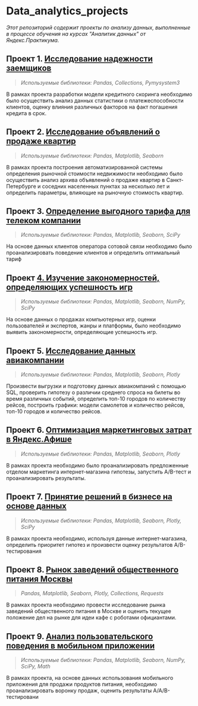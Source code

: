# Data_analytics_projects
_Этот репозиторий содержит проекты по анализу данных, выполненные в процессе обучения на курсах "Аналитик данных" от Яндекс.Практикума._

## Проект 1. [Исследование надежности заемщиков](https://github.com/liz-ozerova/Data_analytics_projects/tree/main/Project%201)

> _Используемые библиотеки: Pandas, Collections, Pymysystem3_

В рамках проекта разработки модели кредитного скоринга необходимо было осуществить анализ данных статистики о платежеспособности клиентов, оценку влияния различных факторов на факт погашения кредита в срок. 

## Проект 2. [Исследование объявлений о продаже квартир](https://github.com/liz-ozerova/Data_analytics_projects/tree/main/Project%202)
> _Используемые библиотеки: Pandas, Matplotlib, Seaborn_

В рамках проекта построения автоматизированной системы определения рыночной стоимости недвижимости необходимо было осуществить анализ архива объявлений о продаже квартир в Санкт-Петербурге и соседних населенных пунктах за несколько лет и определить параметры, влияющие на рыночную стоимость квартир.

## Проект 3. [Определение выгодного тарифа для телеком компании](https://github.com/liz-ozerova/Data_analytics_projects/tree/main/Project%203)
> _Используемые библиотеки: Pandas, Matplotlib, Seaborn, SciPy_

На основе данных клиентов оператора сотовой связи необходимо было проанализировать поведение клиентов и определить оптимальный тариф

## Проект [4. Изучение закономерностей, определяющих успешность игр](https://github.com/liz-ozerova/Data_analytics_projects/tree/main/Project%204)
> _Используемые библиотеки: Pandas, Matplotlib, Seaborn, NumPy, SciPy_

На основе данных о продажах компьютерных игр, оценки пользователей и экспертов, жанры и платформы, было необходимо выявить закономерности, определяющие успешность игр. 

## Проект 5. [Исследование данных авиакомпании](https://github.com/liz-ozerova/Data_analytics_projects/tree/main/Project%205)
> _Используемые библиотеки: Pandas, Matplotlib, Seaborn, Plotly_

Произвести выгрузки и подготовку данных авиакомпаний с помощью SQL, проверить гипотезу о различии среднего спроса на билеты во время различных событий, определить топ-10 городов по количеству рейсов, построить графики: модели самолетов и количество рейсов, топ-10 городов и количество рейсов. 

## Проект 6. [Оптимизация маркетинговых затрат в Яндекс.Афише](https://github.com/liz-ozerova/Data_analytics_projects/tree/main/Project%206)
> _Используемые библиотеки: Pandas, Matplotlib, Seaborn, Plotly_

В рамках проекта необходимо было проанализировать предложенные отделом маркетинга интернет-магазина гипотезы, запустить A/B-тест и проанализировать результаты.

## Проект 7. [Принятие решений в бизнесе на основе данных](https://github.com/liz-ozerova/Data_analytics_projects/tree/main/Project%207)
> _Используемые библиотеки: Pandas, Matplotlib, Seaborn, Plotly, SciPy_

В рамках проекта необходимо, используя данные интернет-магазина, определить приоритет гипотез и произвести оценку результатов A/B-тестирования

## Проект 8. [Рынок заведений общественного питания Москвы](https://github.com/liz-ozerova/Data_analytics_projects/tree/main/Project%208)
> _Pandas, Matplotlib, Seaborn, Plotly, Сollections, Requests_

В рамках проекта необходимо провести исследование рынка заведений общественного питания в Москве и оценить текущее положение дел на рынке для идеи кафе с роботами официантами.

## Проект 9. [Анализ пользовательского поведения в мобильном приложении](https://github.com/liz-ozerova/Data_analytics_projects/tree/main/Project%209)
> _Используемые библиотеки: Pandas, Matplotlib, Seaborn, NumPy, SciPy, Math_

В рамках проекта, на основе данных использования мобильного приложения для продажи продуктов питания, необходимо проанализировать воронку продаж, оценить результаты A/A/B-тестировани
